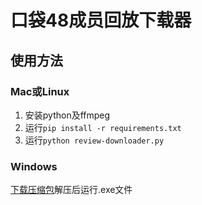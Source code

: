 # 口袋48成员回放下载器

## 使用方法
### Mac或Linux
1. 安装python及ffmpeg
2. 运行`pip install -r requirements.txt`
3. 运行`python review-downloader.py`

### Windows
[下载压缩包](https://wwa.lanzoui.com/b00n47cgd)解压后运行.exe文件
